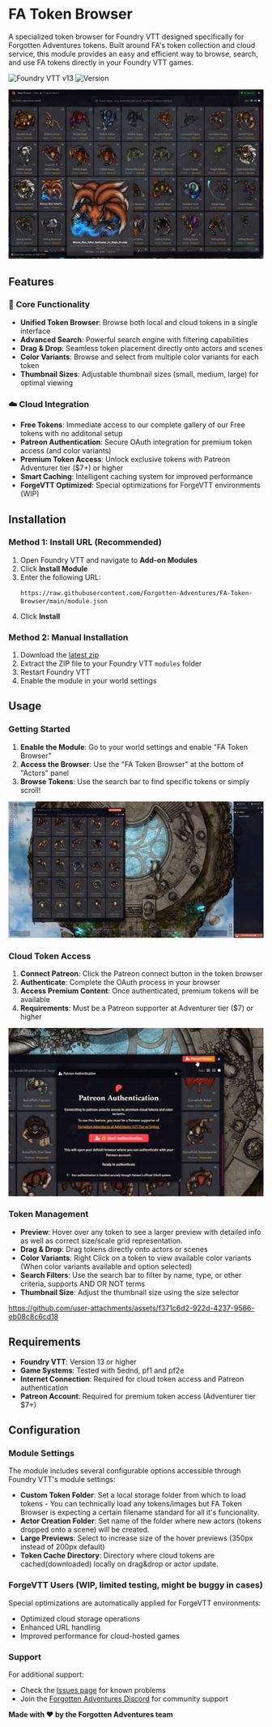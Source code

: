 # FA Token Browser

A specialized token browser for Foundry VTT designed specifically for Forgotten Adventures tokens. Built around FA's token collection and cloud service, this module provides an easy and efficient way to browse, search, and use FA tokens directly in your Foundry VTT games.

![Foundry VTT v13](https://img.shields.io/badge/Foundry%20VTT-v13+-green)
![Version](https://img.shields.io/badge/version-0.8.6-blue)

![Image1](images/Foundry_Virtual_Tabletop_toEIdP8i6Y.png)

## Features

### 🎯 **Core Functionality**
- **Unified Token Browser**: Browse both local and cloud tokens in a single interface
- **Advanced Search**: Powerful search engine with filtering capabilities
- **Drag & Drop**: Seamless token placement directly onto actors and scenes
- **Color Variants**: Browse and select from multiple color variants for each token
- **Thumbnail Sizes**: Adjustable thumbnail sizes (small, medium, large) for optimal viewing

### ☁️ **Cloud Integration**
- **Free Tokens**: Immediate access to our complete gallery of our Free tokens with no additonal setup
- **Patreon Authentication**: Secure OAuth integration for premium token access (and color variants)
- **Premium Token Access**: Unlock exclusive tokens with Patreon Adventurer tier ($7+) or higher
- **Smart Caching**: Intelligent caching system for improved performance
- **ForgeVTT Optimized**: Special optimizations for ForgeVTT environments (WIP)

## Installation

### Method 1: Install URL (Recommended)
1. Open Foundry VTT and navigate to **Add-on Modules**
2. Click **Install Module**
3. Enter the following URL:
   ```
   https://raw.githubusercontent.com/Forgotten-Adventures/FA-Token-Browser/main/module.json
   ```
4. Click **Install**

### Method 2: Manual Installation
1. Download the [latest zip](https://github.com/Forgotten-Adventures/FA-Token-Browser/raw/main/fa-token-browser.zip)
2. Extract the ZIP file to your Foundry VTT `modules` folder
3. Restart Foundry VTT
4. Enable the module in your world settings

## Usage

### Getting Started
1. **Enable the Module**: Go to your world settings and enable "FA Token Browser"
2. **Access the Browser**: Use the "FA Token Browser" at the bottom of "Actors" panel
3. **Browse Tokens**: Use the search bar to find specific tokens or simply scroll!

![Image1](images/Foundry_Virtual_Tabletop_9vbnA4s3IE.jpg)

### Cloud Token Access
1. **Connect Patreon**: Click the Patreon connect button in the token browser
2. **Authenticate**: Complete the OAuth process in your browser
3. **Access Premium Content**: Once authenticated, premium tokens will be available
4. **Requirements**: Must be a Patreon supporter at Adventurer tier ($7) or higher

![Image1](images/Foundry_Virtual_Tabletop_SYXXq4sNhN.png)

### Token Management
- **Preview**: Hover over any token to see a larger preview with detailed info as well as correct size/scale grid representation.
- **Drag & Drop**: Drag tokens directly onto actors or scenes
- **Color Variants**: Right Click on a token to view available color variants (When color variants available and option selected)
- **Search Filters**: Use the search bar to filter by name, type, or other criteria, supports AND OR NOT terms
- **Thumbnail Size**: Adjust the thumbnail size using the size selector

https://github.com/user-attachments/assets/f371c6d2-922d-4237-9566-eb08c8c6cd18

## Requirements

- **Foundry VTT**: Version 13 or higher
- **Game Systems**: Tested with 5ednd, pf1 and pf2e
- **Internet Connection**: Required for cloud token access and Patreon authentication
- **Patreon Account**: Required for premium token access (Adventurer tier $7+)

## Configuration

### Module Settings
The module includes several configurable options accessible through Foundry VTT's module settings:

- **Custom Token Folder**: Set a local storage folder from which to load tokens
                            - You can technically load any tokens/images but FA Token Browser is expecting a
                              certain filename standard for all it's funcionality. 
- **Actor Creation Folder**: Set name of the folder where new actors (tokens dropped onto a scene) will be created.
- **Large Previews**: Select to increase size of the hover previews (350px instead of 200px default)
- **Token Cache Directory**: Directory where cloud tokens are cached(downloaded) locally on drag&drop or actor update.

### ForgeVTT Users (WIP, limited testing, might be buggy in cases)
Special optimizations are automatically applied for ForgeVTT environments:
- Optimized cloud storage operations
- Enhanced URL handling
- Improved performance for cloud-hosted games

### Support
For additional support:
- Check the [Issues page](https://github.com/Forgotten-Adventures/FA-Token-Browser/issues) for known problems
- Join the [Forgotten Adventures Discord](https://discord.gg/forgottenadventures) for community support

**Made with ❤ by the Forgotten Adventures team** 
